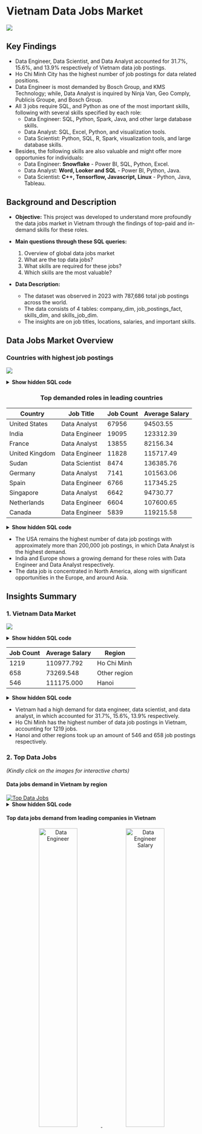 # Vietnam Data Jobs Market

![](charts/all_charts.png)


## Key Findings

- Data Engineer, Data Scientist, and Data Analyst accounted for 31.7%, 15.6%, and 13.9% respectively of Vietnam data job postings.
- Ho Chi Minh City has the highest number of job postings for data related positions.
- Data Engineer is most demanded by Bosch Group, and KMS Technology; while, Data Analyst is inquired by Ninja Van, Geo Comply, Publicis Groupe, and Bosch Group. 
- All 3 jobs require SQL, and Python as one of the most important skills, following with several skills specified by each role:
    - Data Engineer: SQL, Python, Spark, Java, and other large database skills.
    - Data Analyst: SQL, Excel, Python, and visualization tools.
    - Data Scientist: Python, SQL, R, Spark, visualization tools, and large database skills.
- Besides, the following skills are also valuable and might offer more opportunies for individuals:
    - Data Engineer: **Snowflake** - Power BI, SQL, Python, Excel.
    - Data Analyst: **Word, Looker and SQL** - Power BI, Python, Java.
    - Data Scientist: **C++, Tensorflow, Javascript, Linux** - Python, Java, Tableau.

## Background and Description 
- **Objective:** This project was developed to understand more profoundly the data jobs market in Vietnam through the findings of top-paid and in-demand skills for these roles.
- **Main questions through these SQL queries:**

    1. Overview of global data jobs market
    2. What are the top data jobs?
    3. What skills are required for these jobs?
    4. Which skills are the most valuable?

- **Data Description:**
    - The dataset was observed in 2023 with 787,686 total job postings across the world.
    - The data consists of 4 tables: company_dim, job_postings_fact, skills_dim, and skills_job_dim.
    - The insights are on job titles, locations, salaries, and important skills.


## Data Jobs Market Overview
### Countries with highest job postings

![](charts/global.png)

<details>
    <summary><strong>Show hidden SQL code</strong></summary>
    <br>

```sql
SELECT 
    job_country,
    COUNT(job_id) AS job_count,
    ROUND(AVG(salary_year_avg), 2) AS avg_salary
FROM job_postings_fact
WHERE 
    job_country IS NOT NULL
GROUP BY job_country
ORDER BY job_count DESC     
```


</details>

<div align="center">

### Top demanded roles in leading countries
| Country | Job Title | Job Count | Average Salary |
|---|---|---|---|
| United States | Data Analyst | 67956 | 94503.55 |
| India | Data Engineer | 19095 | 123312.39 |
| France | Data Analyst | 13855 | 82156.34 |
| United Kingdom | Data Engineer | 11828 | 115717.49 |
| Sudan | Data Scientist | 8474 | 136385.76 |
| Germany | Data Analyst | 7141 | 101563.06 |
| Spain | Data Engineer | 6766 | 117345.25 |
| Singapore | Data Analyst | 6642 | 94730.77 |
| Netherlands | Data Engineer | 6604 | 107600.65 |
| Canada | Data Engineer | 5839 | 119215.58 |

</div>

<details>
    <summary><strong>Show hidden SQL code</strong></summary>
    <br>

```sql
SELECT 
    job_country,
    job_title_short,
    job_count,
    avg_salary
FROM (
    SELECT 
        job_country,
        job_title_short,
        COUNT(job_id) AS job_count,
        ROUND(AVG(salary_year_avg), 2) AS avg_salary,
        CASE
            WHEN COUNT(job_id) = MAX(COUNT(job_id)) OVER (PARTITION BY job_country) THEN 'Top Job'
            ELSE 'Other Jobs'
        END AS top_jobs
    FROM job_postings_fact
    WHERE 
        job_country IS NOT NULL
    GROUP BY job_country,
        job_title_short
    ORDER BY job_count DESC 
) 

WHERE 
    job_country IS NOT NULL
    AND top_jobs = 'Top Job'
GROUP BY job_country, job_title_short, job_count, avg_salary
ORDER BY job_count DESC 
```

</details>

- The USA remains the highest number of data job postings with approximately more than 200,000 job postings, in which Data Analyst is the highest demand.
- India and Europe shows a growing demand for these roles with Data Engineer and Data Analyst respectively.
- The data job is concentrated in North America, along with significant opportunities in the Europe, and around Asia.

## Insights Summary

### 1. Vietnam Data Market

![](charts/vndata.jpg)

<details>
    <summary><strong>Show hidden SQL code</strong></summary>
    <br>

```sql
SELECT 
    job_title_short,
    COUNT(job_id) AS job_count,
    ROUND(AVG(salary_year_avg), 2) AS avg_salary
FROM job_postings_fact
WHERE 
    job_country IS NOT NULL
    AND job_country = 'Vietnam'
GROUP BY job_country,
    job_title_short
ORDER BY job_count DESC 
```

</details>

<div align="center">

| Job Count | Average Salary | Region |
|---|---|---|
| 1219 | 110977.792 | Ho Chi Minh |
| 658 | 73269.548 | Other region |
| 546 | 111175.000 | Hanoi |

</div>

<details>
    <summary><strong>Show hidden SQL code</strong></summary>
    <br>

```sql
SELECT
    COUNT(job_id) AS vn_jobs,
    ROUND(AVG(salary_year_avg), 3) AS vn_avg_salary,
    CASE 
        WHEN job_location LIKE '%Ho Chi Minh%' THEN 'Ho Chi Minh'
        WHEN job_location LIKE '%Hanoi%' THEN 'Hanoi'
        WHEN job_location LIKE '%Da Nang%' THEN 'Da Nang'
        ELSE 'Other region'
    END AS region
FROM job_postings_fact
WHERE 
    job_country = 'Vietnam'
GROUP BY region
ORDER BY vn_jobs DESC
```

</details>

- Vietnam had a high demand for data engineer, data scientist, and data analyst, in which accounted for 31.7%, 15.6%, 13.9% respectively.
- Ho Chi Minh has the highest number of data job postings in Vietnam, accounting for 1219 jobs.
- Hanoi and other regions took up an amount of 546 and 658 job postings respectively.


### 2. Top Data Jobs

*(Kindly click on the images for interactive charts)*

#### Data jobs demand in Vietnam by region

<a href="https://public.flourish.studio/visualisation/25799025/" target="_blank">
    <img src="charts/VNdata_jobs.png" alt="Top Data Jobs">
  </a>

<details>
    <summary><strong>Show hidden SQL code</strong></summary>
    <br>

```sql
SELECT
    CASE 
        WHEN job_title_short LIKE '%Data Engineer%' THEN 'Data Engineer'
        WHEN job_title_short LIKE '%Data Analyst%' THEN 'Data Analyst'
        WHEN job_title_short LIKE '%Data Scientist%' THEN 'Data Scientist'
        ELSE 'Other Data Related Jobs'
    END AS title,
    COUNT(job_id) AS job_count,
    CASE 
        WHEN job_location LIKE '%Ho Chi Minh%' THEN 'Ho Chi Minh'
        WHEN job_location LIKE '%Hanoi%' THEN 'Hanoi'
        WHEN job_location LIKE '%Da Nang%' THEN 'Da Nang'
        ELSE 'Other region'
    END AS region,
    ROUND(AVG(salary_year_avg), 2) AS avg_salary
FROM job_postings_fact
WHERE job_country = 'Vietnam'
GROUP BY title, region
ORDER BY job_count DESC;
```

</details>

#### Top data jobs demand from leading companies in Vietnam

<p align="center">
  <a href="https://public.flourish.studio/visualisation/25781987/" target="_blank">
    <img src="charts/DE.png" alt="Data Engineer" width="45%">
  </a>
  <a href="https://public.flourish.studio/visualisation/25781987/" target="_blank">
    <img src="charts/DE_salary.png" alt="Data Engineer Salary" width="45%">
  </a>
</p>

<p align="center">
  <a href="https://public.flourish.studio/visualisation/25781987/" target="_blank">
    <img src="charts/DA.png" alt="Data Analyst" width="45%">
  </a>
  <a href="https://public.flourish.studio/visualisation/25781987/" target="_blank">
    <img src="charts/DA_salary.png" alt="Data Analyst Salary" width="45%">
  </a>
</p>

<details>
    <summary><strong>Show hidden SQL code</strong></summary>
    <br>

```sql
SELECT 
    name AS company_name,
    job_title_short,
    COUNT(job_id) AS job_count,
    ROUND(AVG(salary_year_avg), 2) AS avg_salary
FROM job_postings_fact
    LEFT JOIN company_dim ON job_postings_fact.company_id = company_dim.company_id
WHERE 
    job_country = 'Vietnam'
    AND salary_year_avg IS NOT NULL
GROUP BY name, job_title_short
ORDER BY job_count DESC;
```

</details>

- The top 3 data jobs are most from Ho Chi Minh City, with the salary ranging from $40,000 to $200,000.
- Data engineer is most demanded by Bosch Group, and KMS Technology. Yet, data analyst is inquired by Ninja Van, Geo Comply, Publicis Groupe, and Bosch Group. This is because the nature of the companies.

    <details>
    <summary><strong>Further explanations about companies</strong></summary>
    <br>

    - **Bosch Group:**
        - A multinational engineering and technology company. Core areas include automotive parts, industrial technology, consumer goods, and Smart Home/IoT devices.
        - **Data Engineers:** build and maintain the large-scale data pipelines and cloud infrastructure required to handle the massive, continuous data streams generated by their IoT devices, manufacturing processes, and global operations.
        - **Data Analysts:** interpret the sales, financial, and market data to inform business strategy, R&D spending, and regional product launches.

    - **KMS Technology:**
        - A global technology consulting and software development company. They build software platforms and digital solutions for other businesses.
        - **Data Engineers:** design, implement, and optimize robust data warehouses and data lakes for their clients' products. Their business is building the technology that others use to process and store data.

    - **Ninja Van:**
        - A major logistics and e-commerce delivery company across Southeast Asia.	
        - **Data Analysts:** optimize operational efficiency. Analysts study delivery routes, sortation center performance, failure rates, and customer behavior to reduce costs and improve delivery speed.

    - **Publicis Groupe:**
        - One of the world's largest advertising and public relations firms (a holding company).	
        - **Data Analysts:** measure campaign performance, analyze audience data, and forecast marketing trends. Analysis is essential to prove the ROI (Return on Investment) of ad campaigns to their clients.

    </details>

- While Bosch Group has a high number of job postings for both data roles, the average salaries are behind several other businesses, such as KMS Technology, Trusting Social, and Pulicis Groupe.

### 3. Skills Required

*(Kindly click on the images for interactive charts)*

<a href="https://public.flourish.studio/visualisation/25788452/" target="_blank">
    <img src="charts/vnskills.png" alt="Top Skills">
  </a>

<details>
    <summary><strong>Show hidden SQL code</strong></summary>
    <br>

```sql
-- Data Analyst
SELECT 
    job_title_short,
    skills_dim.skills,
    COUNT(skills_job_dim.job_id) AS skills_count
FROM job_postings_fact
    INNER JOIN skills_job_dim ON job_postings_fact.job_id = skills_job_dim.job_id
    INNER JOIN skills_dim ON skills_job_dim.skill_id = skills_dim.skill_id
WHERE job_title_short = 'Data Analyst'
    AND job_country = 'Vietnam'
GROUP BY skills_dim.skill_id,
    skills_dim.skills, job_title_short
ORDER BY skills_count DESC
LIMIT 10;


-- Data Engineer
SELECT 
    job_title_short,
    skills_dim.skills,
    COUNT(skills_job_dim.job_id) AS skills_count
FROM job_postings_fact
    INNER JOIN skills_job_dim ON job_postings_fact.job_id = skills_job_dim.job_id
    INNER JOIN skills_dim ON skills_job_dim.skill_id = skills_dim.skill_id
WHERE job_title_short = 'Data Engineer'
    AND job_country = 'Vietnam'
GROUP BY skills_dim.skill_id,
    skills_dim.skills, job_title_short
ORDER BY skills_count DESC
LIMIT 10;


-- Data Scientist
SELECT 
    job_title_short,
    skills_dim.skills,
    COUNT(skills_job_dim.job_id) AS skills_count
FROM job_postings_fact
    INNER JOIN skills_job_dim ON job_postings_fact.job_id = skills_job_dim.job_id
    INNER JOIN skills_dim ON skills_job_dim.skill_id = skills_dim.skill_id
WHERE job_title_short = 'Data Scientist'
    AND job_country = 'Vietnam'
GROUP BY skills_dim.skill_id,
    skills_dim.skills, job_title_short
ORDER BY skills_count DESC
LIMIT 10;
```

</details>


- **Data Engineer:** SQL, Python, Spark, Java, and other large database skills.
- **Data Analyst:** SQL, Excel, Python, and visualization tools.
- **Data Science:** Python, SQL, R, Spark, visualization tools, and large database skills.
- Data Engineer, Data Analyst, and Data Scientist required SQL, and Python skills as one of the most important skill, with excel, and other data visualization tools such as power bi and tableau.


### 4. High Offered Salary Skills

*(Kindly click on the images for interactive charts)*

<a href="https://public.flourish.studio/visualisation/25799859/" target="_blank">
    <img src="charts/Top Valuable Skills.png" alt="Top Skills">
  </a>

<details>
    <summary><strong>Show hidden SQL code</strong></summary>
    <br>

```sql
-- Data Analyst
SELECT 
    job_title_short,
    skills_dim.skills,
    ROUND(AVG(salary_year_avg), 0) AS avg_salary
FROM job_postings_fact
    INNER JOIN skills_job_dim ON job_postings_fact.job_id = skills_job_dim.job_id
    INNER JOIN skills_dim ON skills_job_dim.skill_id = skills_dim.skill_id
WHERE job_title_short = 'Data Analyst'
    AND salary_year_avg IS NOT NULL
    AND job_country = 'Vietnam'
GROUP BY skills_dim.skills, job_title_short
ORDER BY avg_salary DESC;


-- Data Engineer
SELECT 
    job_title_short,
    skills_dim.skills,
    ROUND(AVG(salary_year_avg), 0) AS avg_salary
FROM job_postings_fact
    INNER JOIN skills_job_dim ON job_postings_fact.job_id = skills_job_dim.job_id
    INNER JOIN skills_dim ON skills_job_dim.skill_id = skills_dim.skill_id
WHERE job_title_short = 'Data Engineer'
    AND salary_year_avg IS NOT NULL
    AND job_country = 'Vietnam'
GROUP BY skills_dim.skills, job_title_short
ORDER BY avg_salary DESC;


-- Data Scientist
SELECT 
    job_title_short,
    skills_dim.skills,
    ROUND(AVG(salary_year_avg), 0) AS avg_salary
FROM job_postings_fact
    INNER JOIN skills_job_dim ON job_postings_fact.job_id = skills_job_dim.job_id
    INNER JOIN skills_dim ON skills_job_dim.skill_id = skills_dim.skill_id
WHERE job_title_short = 'Data Scientist'
    AND salary_year_avg IS NOT NULL
    AND job_country = 'Vietnam'
GROUP BY skills_dim.skills, job_title_short
ORDER BY avg_salary DESC;
```

</details>

- **Data Engineer:** Snowflake is the highest paid salary skills that is vital for data engineer. This is followed by other database skills, Power BI, SQL, Python, and Excel, ranging from $45,000 to $147,500.
- **Data Analyst:** Word, Looker and SQL are the most valuable skills with the salary ranged from $86,533 to $100,500, along with Power BI, Python, and Java.
- **Data Scientist:** The most important skills for this roles is C++, Javascript, and other tools that is vital for machine learning. Python, Java, and some visualization tools are also needed. These skills are paid within the $50,000 - $200,000 range.


## Tools Used
- **SQL:** The main tool used for extracting, and arranging necessary data for further analysis.
- **PostgreSQL:** The database management system for handling this dataset.
- **Python:** Used for analyzing the extracted dataset, and visualizing charts.
- **Flourish Studio:** Online visualization tools for quick charts illustrations.
- **Visual Studio Code:** Used for database management, the execution of SQL queries, and Python analysis.
- **Git & GitHub:** Essential for version control and sharing SQL and Python scripts along with the analysis ensuring collaboration, and project tracking.